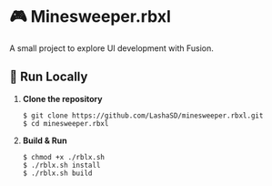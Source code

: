 # 🎮 Minesweeper.rbxl

A small project to explore UI development with Fusion.

## 🚀 Run Locally

1. **Clone the repository**
    ```console
    $ git clone https://github.com/LashaSD/minesweeper.rbxl.git
    $ cd minesweeper.rbxl
    ```
2. **Build & Run**
    ```console
    $ chmod +x ./rblx.sh
    $ ./rblx.sh install
    $ ./rblx.sh build
    ```
